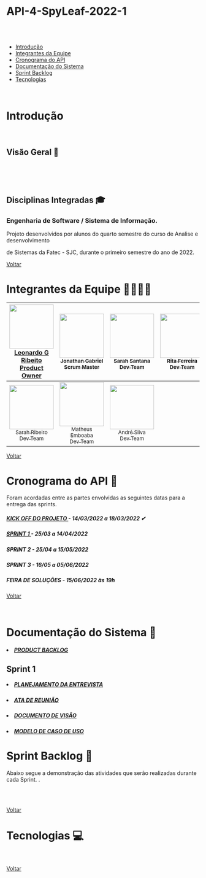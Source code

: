 # API-4-SpyLeaf-2022-1
 
 <br/>
 <br id="topo">

- [Introdução](#Introdução)
- [Integrantes da Equipe](#IntegrantesdaEquipe)
- [Cronograma do API](#CronogramadoAPI)
- [Documentação do Sistema](#Documentacao)
- [Sprint Backlog](#SprintBacklog)
- [Tecnologias](#Tecnologias)


 <br/>

# Introdução <a name = "Introdução"></a>

 <br/>

## Visão Geral 🔎


<br/>

<br/>


<br/>

## Disciplinas Integradas 🎓

### Engenharia de Software / Sistema de Informação.

Projeto desenvolvidos por alunos do quarto semestre do curso de Analise e desenvolvimento

de Sistemas da Fatec - SJC, durante o primeiro semestre do ano de 2022.

[Voltar](#topo)
<br/>



# Integrantes da Equipe 👩‍💻👨‍💻 <a name = "IntegrantesdaEquipe"></a>

[<img src="https://i.imgur.com/itk4Qgy.jpg" width=115 > <br> <sub> <a href="https://github.com/Leo0256">Leonardo G Ribeito </a><br><a href="https://github.com/ferreirarita">Product Owner </a> <br> </sub>](https://github.com/Leo0256)  | [<img src="https://i.imgur.com/IVGZ0fB.png" width=115 > <br> <sub> Jonathan Gabriel <br>Scrum Master<br> </sub>](https://github.com/Jonathan-Assis) |[<img src="https://i.imgur.com/7fhn4ax.png" width=115 > <br> <sub> Sarah Santana <br>Dev Team<br></sub>](https://github.com/Sarah781)| [<img src="https://i.imgur.com/kEh4Dqy.png" width=115 > <br> <sub> Rita Ferreira <br>Dev Team <br>  </sub>](https://github.com/ferreirarita) |
| :---: | :---: | :---:| :---:| 
[<img src="https://i.imgur.com/k4qPgmr.png" width=115 > <br> <sub> Sarah Ribeiro <br>Dev Team <br> </sub>](https://github.com/Sarah6197) | [<img src="https://i.imgur.com/mzAuRZS.png" width=115 > <br> <sub> Matheus Emboaba <br>Dev Team <br> </sub>](https://github.com/MatheusEmboabaTeteu) | [<img src="https://i.imgur.com/sWAKtzF.jpg" width=115 > <br> <sub> André Silva <br>Dev Team <br>  </sub>](https://github.com/AndreSilva358) |


[Voltar](#topo)

# Cronograma do API 📆 <a name = "CronogramadoAPI"></a>

Foram acordadas entre as partes envolvidas as seguintes datas para a entrega das sprints.

<h5 >
   <a href=''>
   KICK OFF DO PROJETO </a> - 14/03/2022 a 18/03/2022 ✔</h5>

   <h5 >
   <a href='https://github.com/ferreirarita/Aprendizagem-por-Projetos-Integrados--2022/tree/Sprint-1'>
   SPRINT 1 </a> - 25/03 a 14/04/2022 </h5>

   <h5 >
   
   SPRINT 2 </a> - 25/04 a 15/05/2022 </h5>

   <h5 >
  
  SPRINT 3 </a> - 16/05 a 05/06/2022  </h5>

   <h5 >
 
FEIRA DE SOLUÇÕES</a> - 15/06/2022 às 19h </h5>

[Voltar](#topo)

 <br/>

# Documentação do Sistema 📂 <a name = "Documentacao"></a>

  <h5 >
   <a href=''>
   <li> PRODUCT BACKLOG</li></a> </h5>

## Sprint 1

  <h5 >
   <a href=''>
   <li> PLANEJAMENTO DA ENTREVISTA</li></a> </h5>

   <h5 >
   <a href=''>
   <li> ATA DE REUNIÃO</li></a> </h5>

   <h5 >
   <a href=''>
   <li>DOCUMENTO DE VISÃO</li></a> </h5>

   <h5 >
   <a href=''>
   <li>MODELO DE CASO DE USO</li> </a> </h5>



# Sprint Backlog 📃<a name = "SprintBacklog"></a>

<h align="center"> Abaixo segue a demonstração das atividades que serão realizadas durante cada Sprint. .</h>

 <br/>



 <br/>


[Voltar](#topo)
 <br/>
 

# Tecnologias 💻 <a name = "Tecnologias"></a>





   <br/>


[Voltar](#topo)
<br/>


